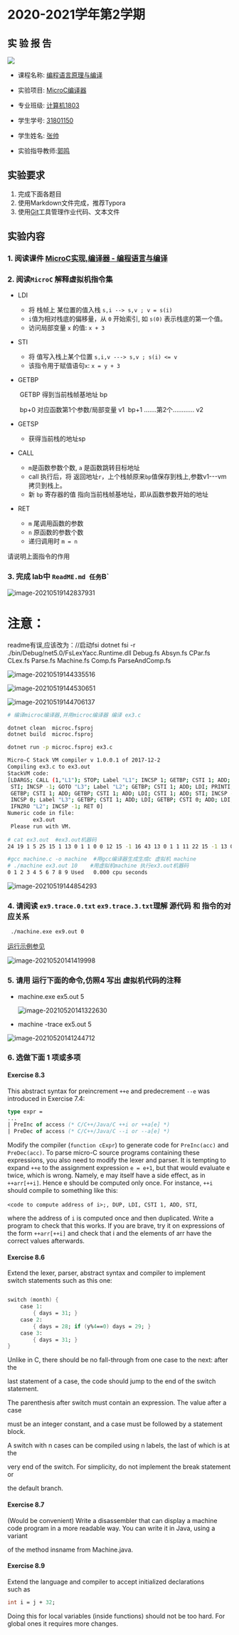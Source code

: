 # 2020-2021学年第2学期

##  实 验 报 告

![](zucc.png)

-   课程名称: <u>编程语言原理与编译</u>

-   实验项目: <u>MicroC编译器</u>

-   专业班级: <u>计算机1803</u>

-   学生学号: <u>31801150</u>

-   学生姓名: <u>张帅</u>

-   实验指导教师:<u>郭鸣</u>

## 实验要求

1. 完成下面各题目
2. 使用Markdown文件完成，推荐Typora
3. 使用[Git](https://learngitbranching.js.org/)工具管理作业代码、文本文件

## 实验内容

### 1.  阅读课件 [MicroC实现,编译器 - 编程语言与编译](http://sigcc.gitee.io/plc2021/#/07/microc.compiler)

### 2.  阅读`MicroC` 解释虚拟机指令集

- LDI

  - 将 栈帧上 某位置的值入栈 `s,i --> s,v ; v = s(i)`
  - `i`值为相对栈底的偏移量，从 `0` 开始索引, 如 `s(0)` 表示栈底的第一个值。
  - 访问局部变量 `x` 的值: `x + 3`

- STI

  - 将 值写入栈上某个位置 `s,i,v ---> s,v ; s(i) <= v`
  - 该指令用于赋值语句`x`: `x = y + 3`

- GETBP

  ​     GETBP 得到当前栈帧基地址 bp

  ​     bp+0 对应函数第1个参数/局部变量 v1
  ​     bp+1 .......第2个............ v2

- GETSP

  - 获得当前栈的地址sp

- CALL

  - `m`是函数参数个数, `a` 是函数跳转目标地址
  - call 执行后，将 返回地址`r`，上个栈帧原来`bp`值保存到栈上,参数v1---vm拷贝到栈上。
  - 新 `bp` 寄存器的值 指向当前栈帧基地址，即从函数参数开始的地址

- RET

  - `m` 尾调用函数的参数
  - `n` 原函数的参数个数
  - 递归调用时 `m = n`

请说明上面指令的作用

### 3.  完成 lab中 `ReadME.md 任务`B`

![image-20210519142837931](.\img\13.png)

<h1>注意：</h1>

readme有误,应该改为：//启动fsi
dotnet fsi -r ./bin/Debug/net5.0/FsLexYacc.Runtime.dll Debug.fs Absyn.fs CPar.fs CLex.fs Parse.fs Machine.fs Comp.fs ParseAndComp.fs   

![image-20210519144335516](.\img\14.png)

![image-20210519144530651](.\img\15.png)

![image-20210519144706137](.\img\16.png)

```sh
# 编译microc编译器,并用microc编译器 编译 ex3.c 

dotnet clean  microc.fsproj
dotnet build  microc.fsproj

dotnet run -p microc.fsproj ex3.c

Micro-C Stack VM compiler v 1.0.0.1 of 2017-12-2
Compiling ex3.c to ex3.out
StackVM code:
[LDARGS; CALL (1,"L1"); STOP; Label "L1"; INCSP 1; GETBP; CSTI 1; ADD; CSTI 0;
 STI; INCSP -1; GOTO "L3"; Label "L2"; GETBP; CSTI 1; ADD; LDI; PRINTI; INCSP -1;
 GETBP; CSTI 1; ADD; GETBP; CSTI 1; ADD; LDI; CSTI 1; ADD; STI; INCSP -1;
 INCSP 0; Label "L3"; GETBP; CSTI 1; ADD; LDI; GETBP; CSTI 0; ADD; LDI; LT;
 IFNZRO "L2"; INCSP -1; RET 0]
Numeric code in file:
        ex3.out  
 Please run with VM.
 
# cat ex3.out  #ex3.out机器码
24 19 1 5 25 15 1 13 0 1 1 0 0 12 15 -1 16 43 13 0 1 1 11 22 15 -1 13 0 1 1 13 0 1 1 11 0 1 1 12 15 -1 15 0 13 0 1 1 11 13 0 0 1 11 7 18 18 15 -1 21 0

#gcc machine.c -o machine  #用gcc编译器生成生成c 虚拟机 machine
# ./machine ex3.out 10    #用虚拟机machine 执行ex3.out机器码
0 1 2 3 4 5 6 7 8 9 Used   0.000 cpu seconds
```

![image-20210519144854293](.\img\17.png)

### 4.  请阅读 `ex9.trace.0.txt` `ex9.trace.3.txt`理解 源代码 和 指令的对应关系

```sh
 ./machine.exe ex9.out 0
```
[运行示例参见](http://sigcc.gitee.io/plc2021/#/05/microc.compiler?id=the-code-generated-for-ex9c)

![image-20210520141419998](.\img\20.png)

### 5.  请用 运行下面的命令,仿照4 写出 虚拟机代码的注释

- machine.exe ex5.out 5

  ![image-20210520141322630](.\img\19.png)

-   machine -trace ex5.out 5

![image-20210520141244712](.\img\18.png)



### 6. 选做下面 1 项或多项

#### Exercise 8.3

This abstract syntax for preincrement `++e` and predecrement `--e` was
introduced in Exercise 7.4:

```fsharp
type expr =
...
| PreInc of access (* C/C++/Java/C ++i or ++a[e] *)
| PreDec of access (* C/C++/Java/C --i or --a[e] *)
```
Modify the compiler (`function cExpr`) to generate code for `PreInc(acc)` and
`PreDec(acc)`. To parse micro-C source programs containing these expressions,
you also need to modify the lexer and parser.
It is tempting to expand `++e` to the assignment expression `e = e+1`, but that
would evaluate e twice, which is wrong. Namely, e may itself have a side effect, as
in `++arr[++i]`.
Hence e should be computed only once. For instance, `++i` should compile to
something like this: 

`<code to compute address of i>;, DUP, LDI, CSTI 1, ADD, STI`, 

where the address of `i` is computed once and then duplicated.
Write a program to check that this works. If you are brave, try it on expressions of
the form `++arr[++i]` and check that i and the elements of arr have the correct
values afterwards.

#### Exercise 8.6

Extend the lexer, parser, abstract syntax and compiler to implement\
switch statements such as this one:

```fsharp

switch (month) {
    case 1:
        { days = 31; }
    case 2:
        { days = 28; if (y%4==0) days = 29; }
    case 3:
        { days = 31; }
}
```

Unlike in C, there should be no fall-through from one case to the next: after the

last statement of a case, the code should jump to the end of the switch statement.

The parenthesis after switch must contain an expression. The value after a case

must be an integer constant, and a case must be followed by a statement block.

A switch with n cases can be compiled using n labels, the last of which is at the

very end of the switch. For simplicity, do not implement the break statement or

the default branch.

#### Exercise 8.7

(Would be convenient) Write a disassembler that can display a machine code program in a more readable way. You can write it in Java, using a variant

of the method insname from Machine.java.

#### Exercise 8.9

Extend the language and compiler to accept initialized declarations\
such as
```fsharp
int i = j + 32;
```
Doing this for local variables (inside functions) should not be too hard. For global
ones it requires more changes.